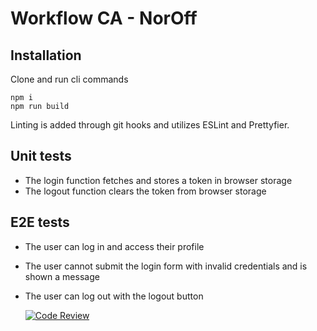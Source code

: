 # Workflow CA - NorOff

## Installation

Clone and run cli commands

```
npm i
npm run build
```

Linting is added through git hooks and utilizes ESLint and Prettyfier.

## Unit tests

- The login function fetches and stores a token in browser storage
- The logout function clears the token from browser storage

## E2E tests

- The user can log in and access their profile
- The user cannot submit the login form with invalid credentials and is shown a message
- The user can log out with the logout button

  [![Code Review](https://github.com/CamillaHorneland/social-media-client/actions/workflows/gpt.yml/badge.svg?branch=workflow)](https://github.com/CamillaHorneland/social-media-client/actions/workflows/gpt.yml)


